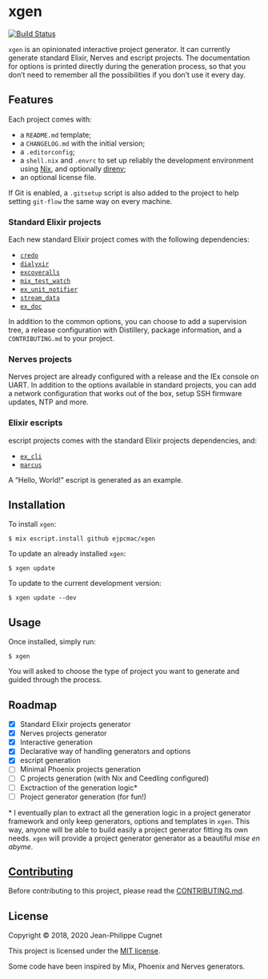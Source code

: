 # xgen

[![Build Status](https://travis-ci.com/ejpcmac/xgen.svg?branch=develop)](https://travis-ci.com/ejpcmac/xgen)

`xgen` is an opinionated interactive project generator. It can currently
generate standard Elixir, Nerves and escript projects. The documentation for
options is printed directly during the generation process, so that you don’t
need to remember all the possibilities if you don’t use it every day.

## Features

Each project comes with:

* a `README.md` template;
* a `CHANGELOG.md` with the initial version;
* a `.editorconfig`;
* a `shell.nix` and `.envrc` to set up reliably the development environment
    using [Nix](https://nixos.org/nix/), and optionally
    [direnv](https://github.com/direnv/direnv);
* an optional license file.

If Git is enabled, a `.gitsetup` script is also added to the project to help
setting `git-flow` the same way on every machine.

### Standard Elixir projects

Each new standard Elixir project comes with the following dependencies:

* [`credo`](https://github.com/rrrene/credo)
* [`dialyxir`](https://github.com/jeremyjh/dialyxir)
* [`excoveralls`](https://github.com/parroty/excoveralls)
* [`mix_test_watch`](https://github.com/lpil/mix-test.watch)
* [`ex_unit_notifier`](https://github.com/navinpeiris/ex_unit_notifier)
* [`stream_data`](https://github.com/whatyouhide/stream_data)
* [`ex_doc`](https://github.com/elixir-lang/ex_doc)

In addition to the common options, you can choose to add a supervision tree, a
release configuration with Distillery, package information, and a
`CONTRIBUTING.md` to your project.

### Nerves projects

Nerves project are already configured with a release and the IEx console on
UART. In addition to the options available in standard projects, you can add a
network configuration that works out of the box, setup SSH firmware updates, NTP
and more.

### Elixir escripts

escript projects comes with the standard Elixir projects dependencies, and:

* [`ex_cli`](https://github.com/danhper/ex_cli)
* [`marcus`](https://github.com/ejpcmac/marcus)

A “Hello, World!” escript is generated as an example.

## Installation

To install `xgen`:

    $ mix escript.install github ejpcmac/xgen

To update an already installed `xgen`:

    $ xgen update

To update to the current development version:

    $ xgen update --dev

## Usage

Once installed, simply run:

    $ xgen

You will asked to choose the type of project you want to generate and guided
through the process.

## Roadmap

* [x] Standard Elixir projects generator
* [x] Nerves projects generator
* [x] Interactive generation
* [x] Declarative way of handling generators and options
* [x] escript generation
* [ ] Minimal Phoenix projects generation
* [ ] C projects generation (with Nix and Ceedling configured)
* [ ] Exctraction of the generation logic\*
* [ ] Project generator generation (for fun!)

\* I eventually plan to extract all the generation logic in a project generator
framework and only keep generators, options and templates in `xgen`. This way,
anyone will be able to build easily a project generator fitting its own needs.
`xgen` will provide a project generator generator as a beautiful *mise en
abyme*.

## [Contributing](CONTRIBUTING.md)

Before contributing to this project, please read the
[CONTRIBUTING.md](CONTRIBUTING.md).

## License

Copyright © 2018, 2020 Jean-Philippe Cugnet

This project is licensed under the [MIT license](LICENSE).

Some code have been inspired by Mix, Phoenix and Nerves generators.
